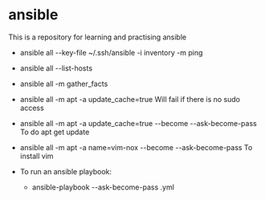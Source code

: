 # ansible

This is a repository for learning and practising ansible

- ansible all --key-file ~/.ssh/ansible -i inventory -m ping
- ansible all --list-hosts
- ansible all -m gather_facts
- ansible all -m apt -a update_cache=true	Will fail if there is no sudo access
- ansible all -m apt -a update_cache=true --become --ask-become-pass	To do apt get update
- ansible all -m apt -a name=vim-nox --become --ask-become-pass	To install vim

- To run an ansible playbook:
	- ansible-playbook --ask-become-pass <playbook-name>.yml
